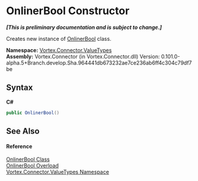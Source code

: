 # OnlinerBool Constructor 
 _**\[This is preliminary documentation and is subject to change.\]**_

Creates new instance of <a href="T_Vortex_Connector_ValueTypes_OnlinerBool.md">OnlinerBool</a> class.

**Namespace:**&nbsp;<a href="N_Vortex_Connector_ValueTypes.md">Vortex.Connector.ValueTypes</a><br />**Assembly:**&nbsp;Vortex.Connector (in Vortex.Connector.dll) Version: 0.101.0-alpha.5+Branch.develop.Sha.964441db673232ae7ce236ab6ff4c304c79df7be

## Syntax

**C#**<br />
``` C#
public OnlinerBool()
```


## See Also


#### Reference
<a href="T_Vortex_Connector_ValueTypes_OnlinerBool.md">OnlinerBool Class</a><br /><a href="Overload_Vortex_Connector_ValueTypes_OnlinerBool__ctor.md">OnlinerBool Overload</a><br /><a href="N_Vortex_Connector_ValueTypes.md">Vortex.Connector.ValueTypes Namespace</a><br />